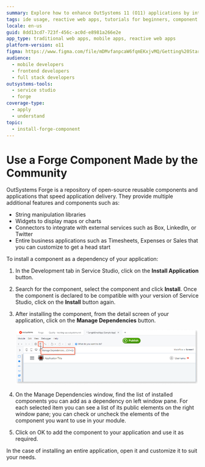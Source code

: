 ```yaml
---
summary: Explore how to enhance OutSystems 11 (O11) applications by integrating community-made Forge components for added functionality.
tags: ide usage, reactive web apps, tutorials for beginners, component installation, open-source collaboration
locale: en-us
guid: 8dd13cd7-723f-456c-ac0d-e8981a266e2e
app_type: traditional web apps, mobile apps, reactive web apps
platform-version: o11
figma: https://www.figma.com/file/mDMvfanpcaW6fqmEKxjvMQ/Getting%20Started?node-id=69:2
audience:
  - mobile developers
  - frontend developers
  - full stack developers
outsystems-tools:
  - service studio
  - forge
coverage-type:
  - apply
  - understand
topic:
  - install-forge-component
---
```


# Use a Forge Component Made by the Community

OutSystems Forge is a repository of open-source reusable components and applications that speed application delivery. They provide multiple additional features and components such as:

* String manipulation libraries
* Widgets to display maps or charts
* Connectors to integrate with external services such as Box, LinkedIn, or Twitter
* Entire business applications such as Timesheets, Expenses or Sales that you can customize to get a head start

To install a component as a dependency of your application:

1. In the Development tab in Service Studio, click on the **Install Application** button.
1. Search for the component, select the component and click **Install**. Once the component is declared to be compatible with your version of Service Studio, click on the **Install** button again.
1. After installing the component, from the detail screen of your application, click on the **Manage Dependencies** button.

    ![Screenshot highlighting the Manage Dependencies option in OutSystems Service Studio.](images/forge-component.png "OutSystems Service Studio Manage Dependencies")

1. On the Manage Dependencies window, find the list of installed components you can add as a dependency on left window pane. For each selected item you can see a list of its public elements on the right window pane; you can check or uncheck the elements of the component you want to use in your module.

1. Click on OK to add the component to your application and use it as required.

In the case of installing an entire application, open it and customize it to suit your needs.
